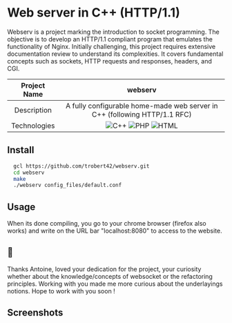 # Web server in C++ (HTTP/1.1)

Webserv is a project marking the introduction to socket programming. The objective is to develop an HTTP/1.1 compliant program that emulates the functionality of Nginx. Initially challenging, this project requires extensive documentation review to understand its complexities. It covers fundamental concepts such as sockets, HTTP requests and responses, headers, and CGI.

|    Project Name    |                                                                       webserv                                                                      |
| :----------------: | :-------------------------------------------------------------------------------------------------------------------------------------------------: |
|    Description     |       	A fully configurable home-made web server in C++ (following HTTP/1.1 RFC)                                       |
|    Technologies    |  <img alt="C++" src="https://custom-icon-badges.demolab.com/badge/C++-9C033A.svg?logo=cpp2&logoColor=white"> <img alt="PHP" src="https://img.shields.io/badge/PHP-777BB4.svg?logo=php&logoColor=white"> <img alt="HTML" src="https://img.shields.io/badge/HTML-E34F26.svg?logo=html5&logoColor=white"> |


## Install

```bash
  gcl https://github.com/trobert42/webserv.git
  cd webserv
  make
  ./webserv config_files/default.conf
```

## Usage

When its done compiling, you go to your chrome browser (firefox also works) and write on the URL bar "localhost:8080" to access to the website.

## 💬
Thanks Antoine, loved your dedication for the project, your curiosity whether about the knowledge/concepts of websocket or the refactoring principles. Working with you made me more curious about the underlayings notions. Hope to work with you soon !

## Screenshots


